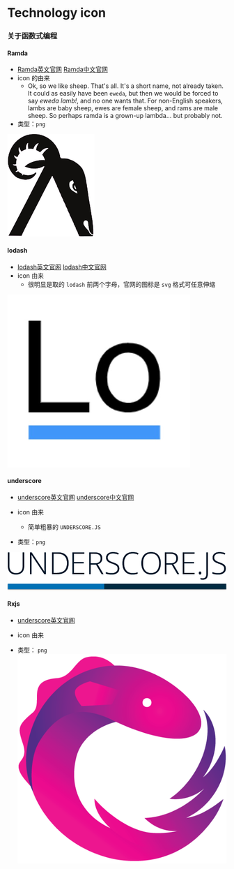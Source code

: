 # Technology icon

### 关于函数式编程

#### Ramda

* [Ramda英文官网](https://ramdajs.com/) [Ramda中文官网](http://ramda.cn/)
* icon 的由来
  * Ok, so we like sheep. That's all. It's a short name, not already taken. It could as easily have been `eweda`, but then we would be forced to say *eweda lamb!*, and no one wants that. For non-English speakers, lambs are baby sheep, ewes are female sheep, and rams are male sheep. So perhaps ramda is a grown-up lambda... but probably not.
* 类型：`png`

![ramdaFilled_200x235](./assert/ramdaFilled_200x235.png)

#### lodash
* [lodash英文官网](https://lodash.com/) [lodash中文官网](https://www.lodashjs.com/)
* icon 由来
  * 很明显是取的 `lodash` 前两个字母，官网的图标是 `svg` 格式可任意伸缩  


![1542145418814](./assert/1542145418814.jpg)

#### underscore
* [underscore英文官网](https://underscorejs.org/) [underscore中文官网](https://www.css88.com/doc/underscore/)

* icon 由来
  * 简单粗暴的 `UNDERSCORE.JS` 
* 类型：`png`

![underscore](./assert/underscore.png)

#### Rxjs
* [underscore英文官网](https://rxjs-dev.firebaseapp.com/)
* icon 由来

* 类型： `png`
![Rx_Logo-512-512](./assert/Rx_Logo-512-512.png)